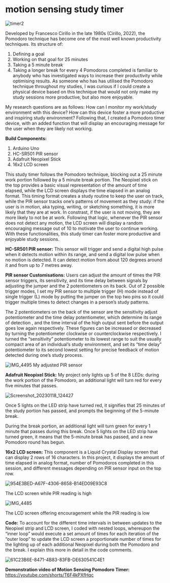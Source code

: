 # motion sensing study timer
![timer2](https://user-images.githubusercontent.com/114293506/213210966-9c3a5c37-0bbb-428c-b178-318841d1eebd.jpeg)

Developed by Francesco Cirillo in the late 1980s (Cirillo, 2022), the Pomodoro technique has become one of the most well known productivity techniques. Its structure of:
1. Defining a goal
2. Working on that goal for 25 minutes
3. Taking a 5 minute break 
4. Taking a longer break for every 4 Pomodoros completed
is familiar to anybody who has investigated ways to increase their productivity while optimising results. As someone who has has utilised the Pomodoro technique throughout my studies, I was curious if I could create a physical device based on this technique that would not only make my study sessions more productive, but also more enjoyable.

My research questions are as follows:
How can I monitor my work/study environment with this device?
How can this device foster a more productive and inspiring study environment?
Following that, I created a Pomodoro timer device,  with an added function that will display an encouraging message for the user when they are likely not working.

**Build Components:**
1. Arduino Uno
2. HC-SR501 PIR sensor
3. Adafruit Neopixel Stick
4. 16x2 LCD screen

This study timer follows the Pomodoro technique, blocking out a 25 minute work portion followed by a 5 minute break portion. The Neopixel stick on the top provides a basic visual representation of the amount of time elapsed, while the LCD screen displays the time elapsed in an analog format. This timing format creates a study routine to keep the user on track, while the PIR sensor tracks one’s patterns of movement as they study: if the user is in motion, aka typing, writing, or sketching something, it is more likely that they are at work. In constrast, if the user is not moving, they are more likely to not be at work. Following that logic, whenever the PIR sensor does not detect any motion, the LCD screen will display a random encouraging message out of 10 to motivate the user to continue working. With these functionalities, this study timer can foster more productive and enjoyable study sessions.

**HC-SR501 PIR sensor:**
This sensor will trigger and send a digital high pulse when it detects motion within its range, and send a digital low pulse when no motion is detected. It can detect motion from about 120 degrees around it and from up to 7 metres away.

**PIR sensor Customisations:**
Users can adjust the amount of times the PIR sensor triggers, its sensitivity, and its time delay between signals by adjusting the jumper and the 2 potentiometers on its back. Out of 2 possible trigger modes, I set my PIR sensor to multiple trigger (H) mode instead of single trigger (L) mode by putting the jumper on the top two pins so it could trigger multiple times to detect changes in a person’s study patterns.

The 2 potentiometers on the back of the sensor are the sensitivity adjust potentiometer and the time delay potentiometer, which determine its range of detection , and the time interval of the high output sent before the output goes low again respectively. These figures can be increased or decreased by turning the potentiometer clockwise or counterclockwise respectively.
I turned the “sensitivity” potentiometer to its lowest range to suit the usually compact area of an individual’s study environment, and set its “time delay” potentiometer to its second lowest setting for precise feedback of motion detected during one’s study process.

![IMG_4495](https://user-images.githubusercontent.com/114293506/213215527-46dff6f4-c1fe-436b-805e-b572c5631032.jpg)
My adjusted PIR sensor

**Adafruit Neopixel Stick:**
 My project only lights up 5 of the 8 LEDs: during the work portion of the Pomodoro, an additional light will turn red for every five minutes that passes. 
 
![Screenshot_20230118_124427](https://user-images.githubusercontent.com/114293506/213213133-c2759277-c956-47df-af47-d00855279915.png)

Once 5 lights on the LED strip have turned red, it signifies that 25 minutes of the study portion has passed, and prompts the beginning of the 5-minute break. 

During the break portion, an additional light will turn green for every 1 minute that passes during this break. Once 5 lights on the LED strip have turned green, it means that the 5-minute break has passed, and a new Pomodoro round has begun.

**16x2 LCD screen:**
This component is a Liquid Crystal Display screen that can display 2 rows of 16 characters. In this project, it displays the amount of time elapsed in analog format, number of Pomodoros completed in this session, and different messages depending on PIR sensor input on the top row.

![954E3BED-A67F-4306-8658-B14ED09E93C8](https://user-images.githubusercontent.com/114293506/213214540-39e808aa-0f4b-44d3-97e3-411cbcb7e017.jpg)

The LCD screen while PIR reading is high

![IMG_4485](https://user-images.githubusercontent.com/114293506/213214956-aea1dc80-f227-442c-9fb2-b12382783bcb.jpg)

The LCD screen offering encouragement while the PIR reading is low

**Code:**
To account for the different time intervals in between updates to the Neopixel strip and LCD screen, I coded with nested loops, whereupon the “inner loop” would execute a set amount of times for each iteration of the “outer loop” to update the LCD screen a proportionate number of times for the lighting up of each additional Neopixel during both the Pomodoro and the break. I explain this more in detail in the code comments.

![61C23B6E-8471-4B83-83FB-DE630541C4E1](https://user-images.githubusercontent.com/114293506/213215887-9f95f5c9-a8de-48c3-994a-4ef4a7a5d4f7.jpg)

**Demonstration video of Motion Sensing Pomodoro Timer:**
https://youtube.com/shorts/T6F4kPXfHqc







